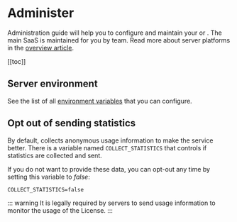# Administer
 
Administration guide will help you to configure and maintain your <CommunityPlatformNameLink /> or <EnterprisePlatformNameLink />. The main SaaS <DashboardLink desc="Mergin Maps Server"/> is maintained for you by <MainPlatformName /> team. Read more about server platforms in the [overview article](../index.md).
 
[[toc]]

## Server environment

See the list of all [environment variables](./environment.md) that you can configure.

## Opt out of sending statistics
<ServerType type="CE" />
<SinceBadge type="Server" version="2023.2" />


By default, <CommunityPlatformName /> collects anonymous usage information to make the service better. There is a variable named `COLLECT_STATISTICS` that controls if statistics are collected and sent. 

If you do not want to provide these data, you can opt-out any time by setting this variable to *false*:
```
COLLECT_STATISTICS=false
```

::: warning
It is legally required by <EnterprisePlatformName /> servers to send usage information to monitor the usage of the License. 
:::
